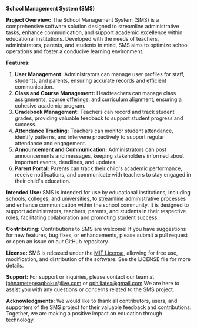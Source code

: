 **School Management System (SMS)**

**Project Overview:**
The School Management System (SMS) is a comprehensive software solution designed to streamline administrative tasks,
enhance communication, and support academic excellence within educational institutions. Developed with the needs of
teachers, administrators, parents, and students in mind, SMS aims to optimize school operations and foster a conducive
learning environment.

**Features:**

1. **User Management:** Administrators can manage user profiles for staff, students, and parents, ensuring accurate
   records and efficient communication.
2. **Class and Course Management:** Headteachers can manage class assignments, course offerings, and curriculum
   alignment, ensuring a cohesive academic program.
3. **Gradebook Management:** Teachers can record and track student grades, providing valuable feedback to support
   student progress and success.
4. **Attendance Tracking:** Teachers can monitor student attendance, identify patterns, and intervene proactively to
   support regular attendance and engagement.
5. **Announcement and Communication:** Administrators can post announcements and messages, keeping stakeholders informed
   about important events, deadlines, and updates.
6. **Parent Portal:** Parents can track their child's academic performance, receive notifications, and communicate with
   teachers to stay engaged in their child's education.

**Intended Use:**
SMS is intended for use by educational institutions, including schools, colleges, and universities, to streamline
administrative processes and enhance communication within the school community. It is designed to support
administrators, teachers, parents, and students in their respective roles, facilitating collaboration and promoting
student success.

**Contributing:**
Contributions to SMS are welcome! If you have suggestions for new features, bug fixes, or enhancements, please submit a
pull request or open an issue on our GitHub repository.

**License:**
SMS is released under the [MIT License](https://opensource.org/licenses/MIT), allowing for free use, modification, and
distribution of the software. See the LICENSE file for more details.

**Support:**
For support or inquiries, please contact our team at johnametepeagboku@live.com or ophiliatex@gmail.com We are here to
assist you with any questions or concerns related to the SMS project.

**Acknowledgments:**
We would like to thank all contributors, users, and supporters of the SMS project for their valuable feedback and
contributions. Together, we are making a positive impact on education through technology.
